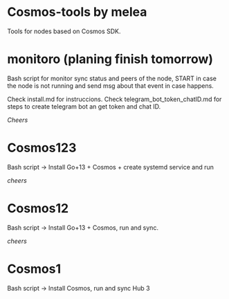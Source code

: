# Cosmos-tools by melea

Tools for nodes based on Cosmos SDK.

# monitoro (planing finish tomorrow)

Bash script for monitor sync status and peers of the node, START in case the node is not running and send msg about that event in case happens. 

Check install.md for instruccions.
Check telegram_bot_token_chatID.md for steps to create telegram bot an get token and chat ID.

*Cheers*


# Cosmos123
Bash script → Install Go+13 + Cosmos + create systemd service and run

*cheers*

# Cosmos12

Bash script → Install Go+13 + Cosmos, run and sync.

*cheers*

# Cosmos1

Bash script → Install Cosmos, run and sync Hub 3




